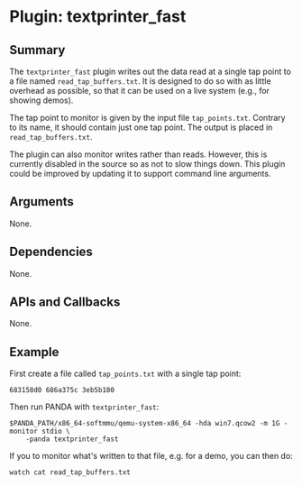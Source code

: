 Plugin: textprinter_fast
===========

Summary
-------

The `textprinter_fast` plugin writes out the data read at a single tap point to a file named `read_tap_buffers.txt`. It is designed to do so with as little overhead as possible, so that it can be used on a live system (e.g., for showing demos).

The tap point to monitor is given by the input file `tap_points.txt`. Contrary to its name, it should contain just one tap point. The output is placed in `read_tap_buffers.txt`.

The plugin can also monitor writes rather than reads. However, this is currently disabled in the source so as not to slow things down. This plugin could be improved by updating it to support command line arguments.

Arguments
---------

None.

Dependencies
------------

None.

APIs and Callbacks
------------------

None.

Example
-------

First create a file called `tap_points.txt` with a single tap point:

    683158d0 686a375c 3eb5b180

Then run PANDA with `textprinter_fast`:

    $PANDA_PATH/x86_64-softmmu/qemu-system-x86_64 -hda win7.qcow2 -m 1G -monitor stdio \
        -panda textprinter_fast

If you to monitor what's written to that file, e.g. for a demo, you can then do:

    watch cat read_tap_buffers.txt
